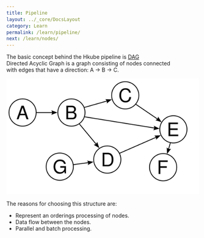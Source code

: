 ```yaml
---
title: Pipeline
layout: ../_core/DocsLayout
category: Learn
permalink: /learn/pipeline/
next: /learn/nodes/
---
```


The basic concept behind the Hkube pipeline is [DAG](https://en.wikipedia.org/wiki/Directed_acyclic_graph)  
Directed Acyclic Graph is a graph consisting of nodes connected  
with edges that have a direction: A -> B -> C.  

![Diagram](/img/docs/DAG.png)

The reasons for choosing this structure are:
 
* Represent an orderings processing of nodes.  
* Data flow between the nodes.  
* Parallel and batch processing.  

